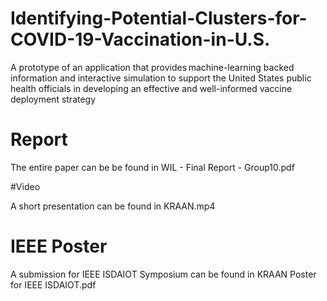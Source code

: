 # Identifying-Potential-Clusters-for-COVID-19-Vaccination-in-U.S.
A prototype of an application that provides machine-learning backed information and interactive simulation to support the United States public health officials in developing an effective and well-informed vaccine deployment strategy

# Report
The entire paper can be be found in WIL - Final Report - Group10.pdf

#Video

A short presentation can be found in KRAAN.mp4

# IEEE Poster

A submission for IEEE ISDAIOT Symposium can be found in KRAAN Poster for IEEE ISDAIOT.pdf


